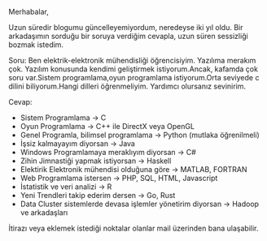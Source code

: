 ﻿<!--
.. date: 2016/05/15 23:04
.. slug: programlama-dilleri
.. title: Hangi Dilleri Öğrenmeliyim
.. description: Hangi Programlama Dillerini Öğrenmeliyim
-->

Merhabalar,

Uzun süredir blogumu güncelleyemiyordum, neredeyse iki yıl oldu. Bir arkadaşımın
sorduğu bir soruya verdiğim cevapla, uzun süren sessizliği bozmak istedim.

Soru: Ben elektrik-elektronik mühendisliği öğrencisiyim. Yazılıma merakım çok. Yazılım konusunda kendimi geliştirmek istiyorum.Ancak, kafamda çok soru var.Sistem programlama,oyun programlama istiyorum.Orta seviyede c dilini biliyorum.Hangi dilleri öğrenmeliyim. Yardımcı olursanız sevinirim. <!-- TEASER_END -->

Cevap:

 - Sistem Programlama -> C
 - Oyun Programlama -> C++ ile DirectX veya OpenGL
 - Genel Programla, bilimsel programlama -> Python (mutlaka öğrenilmeli)
 - İşsiz kalmayayım diyorsan -> Java
 - Windows Programlamaya meraklıyım diyorsan -> C#
 - Zihin Jimnastiği yapmak istiyorsan -> Haskell
 - Elektirik Elektronik mühendisi olduğuna göre -> MATLAB, FORTRAN
 - Web Programlama istersen -> PHP, SQL, HTML, Javascript
 - İstatistik ve veri analizi -> R
 - Yeni Trendleri takip ederim dersen -> Go, Rust
 - Data Cluster sistemlerde devasa işlemler yönetirim diyorsan -> Hadoop ve arkadaşları

İtirazı veya eklemek istediği noktalar olanlar mail üzerinden bana ulaşabilir.

